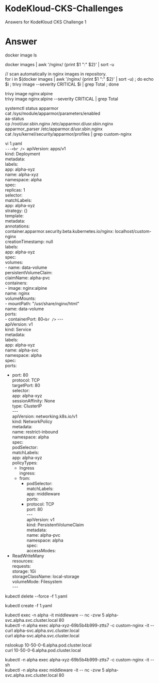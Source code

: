 # KodeKloud-CKS-Challenges
Answers for KodeKloud CKS Challenge 1

Answer
============

docker image ls<br />

docker images | awk '/nginx/ {print $1 ":" $2}' | sort -u<br />

// scan automatically in nginx images in repository.<br />
for i in $(docker images | awk '/nginx/ {print $1 ":" $2}' | sort -u) ; do echo $i ; trivy image --severity CRITICAL $i | grep Total ; done<br />

trivy image nginx:alpine<br />
trivy image nginx:alpine --severity CRITICAL | grep Total<br />
	
systemctl status apparmor<br />
cat /sys/module/apparmor/parameters/enabled<br />
aa-status<br />
cp /root/usr.sbin.nginx /etc/apparmor.d/usr.sbin.nginx<br />
apparmor_parser /etc/apparmor.d/usr.sbin.nginx<br />
cat /sys/kernel/security/apparmor/profiles | grep custom-nginx<br />

vi 1.yaml<br />
`---<br />
`apiVersion: apps/v1<br />
kind: Deployment<br />
metadata:<br />
  labels:<br />
    app: alpha-xyz<br />
  name: alpha-xyz<br />
  namespace: alpha<br />
spec:<br />
  replicas: 1<br />
  selector:<br />
    matchLabels:<br />
      app: alpha-xyz<br />
  strategy: {}<br />
  template:<br />
    metadata:<br />
      annotations:<br />
        container.apparmor.security.beta.kubernetes.io/nginx: localhost/custom-nginx<br />
      creationTimestamp: null<br />
      labels:<br />
        app: alpha-xyz<br />
    spec:<br />
      volumes:<br />
       - name: data-volume<br />
         persistentVolumeClaim:<br />
           claimName: alpha-pvc<br />
      containers:<br />
      - image: nginx:alpine<br />
        name: nginx<br />
        volumeMounts:<br />
        - mountPath: "/usr/share/nginx/html"<br />
          name: data-volume<br />
        ports:<br />
        - containerPort: 80`<br />`
---<br />
apiVersion: v1<br />
kind: Service<br />
metadata:<br />
  labels:<br />
    app: alpha-xyz<br />
  name: alpha-svc<br />
  namespace: alpha<br />
spec:<br />
  ports:<br />
  - port: 80<br />
    protocol: TCP<br />
    targetPort: 80<br />
  selector:<br />
    app: alpha-xyz<br />
  sessionAffinity: None<br />
  type: ClusterIP<br />
---<br />
apiVersion: networking.k8s.io/v1<br />
kind: NetworkPolicy<br />
metadata:<br />
  name: restrict-inbound<br />
  namespace: alpha<br />
spec:<br />
  podSelector:<br />
    matchLabels:<br />
      app: alpha-xyz<br />
  policyTypes:<br />
    - Ingress<br />
  ingress:<br />
    - from:<br />
        - podSelector:<br />
            matchLabels:<br />
              app: middleware<br />
      ports:<br />
       - protocol: TCP<br />
         port: 80<br />
---<br />
apiVersion: v1<br />
kind: PersistentVolumeClaim<br />
metadata:<br />
  name: alpha-pvc<br />
  namespace: alpha<br />
spec:<br />
  accessModes:<br />
  - ReadWriteMany<br />
  resources:<br />
    requests:<br />
      storage: 1Gi<br />
  storageClassName: local-storage<br />
  volumeMode: Filesystem<br />
---<br />

kubectl delete --force -f 1.yaml<br />

kubectl create -f 1.yaml<br />

kubectl exec -n alpha -it middleware -- nc -zvw 5 alpha-svc.alpha.svc.cluster.local 80<br />
kubectl -n alpha exec alpha-xyz-69b5b4b999-ztts7 -c custom-nginx -it -- curl alpha-svc.alpha.svc.cluster.local<br />
curl alpha-svc.alpha.svc.cluster.local<br />

nslookup 10-50-0-6.alpha.pod.cluster.local<br />
curl 10-50-0-6.alpha.pod.cluster.local<br />

kubectl -n alpha exec alpha-xyz-69b5b4b999-ztts7 -c custom-nginx -it -- sh<br />
kubectl -n alpha exec middleware -it -- nc -zvw 5 alpha-svc.alpha.svc.cluster.local 80<br />

